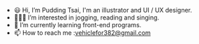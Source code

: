 - 😃 Hi, I’m Pudding Tsai, I'm an illustrator and UI / UX designer.
- 🏃🏻‍♀️ I’m interested in jogging, reading and singing. 
- 🌱 I’m currently learning front-end programs.
- 📫 How to reach me :vehiclefor382@gmail.com

<!---
vehiclefor382/vehiclefor382 is a ✨ special ✨ repository because its `README.md` (this file) appears on your GitHub profile.
You can click the Preview link to take a look at your changes.
--->
